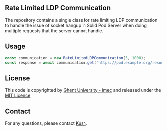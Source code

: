 ## Rate Limited LDP Communication

The repository contains a single class for rate limiting LDP communication to handle the issue of socket hangup in Solid Pod Server when doing multiple requests that the server cannot handle.

## Usage

```ts
const communication = new RateLimitedLDPCommunication(5, 1000);
const response = await communication.get('https://pod.example.org/resource');
```

## License

This code is copyrighted by [Ghent University - imec](https://www.ugent.be/ea/idlab/en) and 
released under the [MIT Licence](./LICENCE)

## Contact

For any questions, please contact [Kush](mailto:kushagrasingh.bisen@ugent.be).